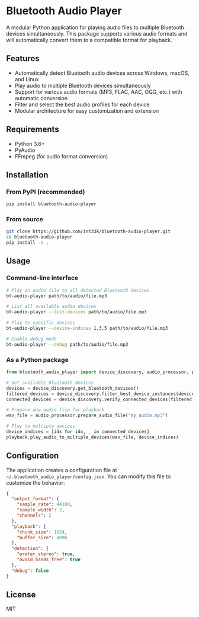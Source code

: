 # Bluetooth Audio Player

A modular Python application for playing audio files to multiple Bluetooth devices simultaneously. This package supports various audio formats and will automatically convert them to a compatible format for playback.

## Features

- Automatically detect Bluetooth audio devices across Windows, macOS, and Linux
- Play audio to multiple Bluetooth devices simultaneously
- Support for various audio formats (MP3, FLAC, AAC, OGG, etc.) with automatic conversion
- Filter and select the best audio profiles for each device
- Modular architecture for easy customization and extension

## Requirements

- Python 3.6+
- PyAudio
- FFmpeg (for audio format conversion)

## Installation

### From PyPI (recommended)

```bash
pip install bluetooth-audio-player
```

### From source

```bash
git clone https://github.com/int33k/bluetooth-audio-player.git
cd bluetooth-audio-player
pip install -e .
```

## Usage

### Command-line interface

```bash
# Play an audio file to all detected Bluetooth devices
bt-audio-player path/to/audio/file.mp3

# List all available audio devices
bt-audio-player --list-devices path/to/audio/file.mp3

# Play to specific devices
bt-audio-player --device-indices 1,3,5 path/to/audio/file.mp3

# Enable debug mode
bt-audio-player --debug path/to/audio/file.mp3
```

### As a Python package

```python
from bluetooth_audio_player import device_discovery, audio_processor, playback

# Get available Bluetooth devices
devices = device_discovery.get_bluetooth_devices()
filtered_devices = device_discovery.filter_best_device_instances(devices)
connected_devices = device_discovery.verify_connected_devices(filtered_devices)

# Prepare any audio file for playback
wav_file = audio_processor.prepare_audio_file("my_audio.mp3")

# Play to multiple devices
device_indices = [idx for idx, _ in connected_devices]
playback.play_audio_to_multiple_devices(wav_file, device_indices)
```

## Configuration

The application creates a configuration file at `~/.bluetooth_audio_player/config.json`. You can modify this file to customize the behavior:

```json
{
  "output_format": {
    "sample_rate": 44100,
    "sample_width": 2,
    "channels": 2
  },
  "playback": {
    "chunk_size": 1024,
    "buffer_size": 4096
  },
  "detection": {
    "prefer_stereo": true,
    "avoid_hands_free": true
  },
  "debug": false
}
```

## License

MIT
